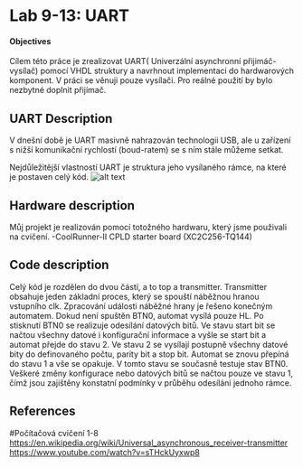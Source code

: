 # Lab 9-13: UART

#### Objectives

Cílem této práce je zrealizovat UART( Univerzální asynchronní přijimáč-vysílač) pomocí VHDL struktury a navrhnout
implementaci do hardwarových komponent.
V práci se věnuji pouze vysílači. Pro reálné použití by bylo nezbytné doplnit přijímač.

 
## UART Description

V dnešní době je UART masivně nahrazován technologii USB, ale u zařízení s nižší komunikační rychlostí (boud-ratem)
se s ním stále můžeme setkat. 

Nejdůležitější vlastností UART je struktura jeho vysílaného rámce, na které je postaven celý kód. 
![alt text](https://upload.wikimedia.org/wikipedia/commons/thumb/4/47/UART_Frame.svg/1280px-UART_Frame.svg.png "Logo Title Text 1")




## Hardware description

Můj projekt je realizován pomocí totožného hardwaru, který jsme použivali na cvičení. 
-CoolRunner-II CPLD starter board (XC2C256-TQ144)


## Code description
Celý kód je rozdělen do dvou částí, a to top a transmitter. 
Transmitter obsahuje jeden základní proces, který se spouští náběžnou hranou vstupního clk. Zpracování události náběžné hrany je řešeno konečným automatem.
Dokud není spuštěn BTN0, automat vysílá pouze HL. Po stisknutí BTN0 se realizuje odesílání datových bitů. Ve stavu start bit se načtou všechny datové i konfigurační informace a
vyšle se start bit a automat přejde do stavu 2. Ve stavu 2 se vysílají postupně všechny datové bity do definovaného počtu, parity bit a stop bit. 
Automat se znovu přepíná do stavu 1 a vše se opakuje. V tomto stavu se současně testuje stav BTN0. Veškeré změny konfigurace nebo datových bitů se načtou pouze ve stavu 1, čímž jsou zajištěny
konstatní podmínky v průběhu odesíláni jednoho rámce. 
 



## References
#Počítačová cvičení 1-8
https://en.wikipedia.org/wiki/Universal_asynchronous_receiver-transmitter
https://www.youtube.com/watch?v=sTHckUyxwp8
